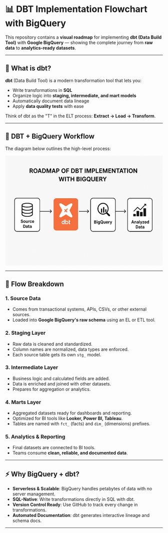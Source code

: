 # 📊 DBT Implementation Flowchart with BigQuery

This repository contains a **visual roadmap** for implementing **dbt (Data Build Tool)** with **Google BigQuery** — showing the complete journey from **raw data** to **analytics-ready datasets**.

---

## 🧠 What is dbt?
**dbt** (Data Build Tool) is a modern transformation tool that lets you:
- Write transformations in **SQL**
- Organize logic into **staging, intermediate, and mart models**
- Automatically document data lineage
- Apply **data quality tests** with ease

Think of dbt as the "T" in the ELT process:
**Extract → Load → Transform**.

---

## 📍 DBT + BigQuery Workflow

The diagram below outlines the high-level process:

<img src="DBT Implementation Flowchart with BigQuery.png" alt="DBT + BigQuery Roadmap" width="1000" height="350">

---

## 🔄 Flow Breakdown

### **1. Source Data**
- Comes from transactional systems, APIs, CSVs, or other external sources.
- Loaded into **Google BigQuery's raw schema** using an EL or ETL tool.

### **2. Staging Layer**
- Raw data is cleaned and standardized.
- Column names are normalized, data types are enforced.
- Each source table gets its own `stg_` model.

### **3. Intermediate Layer**
- Business logic and calculated fields are added.
- Data is enriched and joined with other datasets.
- Prepares for aggregation or analytics.

### **4. Marts Layer**
- Aggregated datasets ready for dashboards and reporting.
- Optimized for BI tools like **Looker, Power BI, Tableau**.
- Tables are named with `fct_` (facts) and `dim_` (dimensions) prefixes.

### **5. Analytics & Reporting**
- Final datasets are connected to BI tools.
- Teams consume **clean, reliable, and documented data**.

---

## ⚡ Why BigQuery + dbt?
- **Serverless & Scalable**: BigQuery handles petabytes of data with no server management.
- **SQL-Native**: Write transformations directly in SQL with dbt.
- **Version Control Ready**: Use GitHub to track every change in transformations.
- **Automated Documentation**: dbt generates interactive lineage and schema docs.

---


